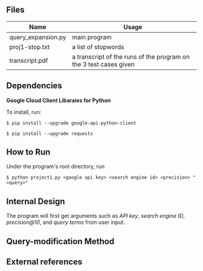 ## Files

Name | Usage
--- | ---
query_expansion.py | main program
proj1-stop.txt | a list of stopwords
transcript.pdf | a transcript of the runs of the program on the 3 test cases given

## Dependencies
**Google Cloud Client Libaraies for Python**

To install, run:

  `$ pip install --upgrade google-api-python-client`

  `$ pip install --upgrade requests`

## How to Run
Under the program's root directory, run

`
$ python project1.py <google api key> <search engine id> <precision> "<query>"
`

## Internal Design

The program will first get arguments such as _API key_, _search engine ID_, _precision@10_, and _query terms_ from user input. 


## Query-modification Method



## External references
